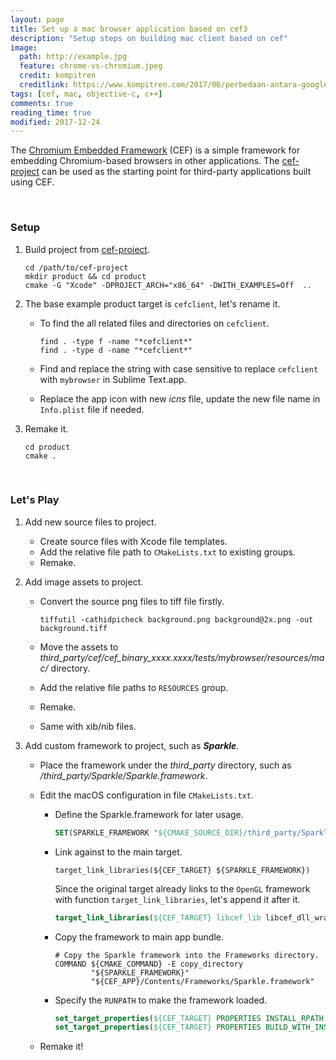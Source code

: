 ```yaml
---
layout: page
title: Set up a mac browser application based on cef3
description: "Setup steps on building mac client based on cef"
image:
  path: http://example.jpg
  feature: chrome-vs-chromium.jpeg
  credit: kompitren
  creditlink: https://www.kompitren.com/2017/06/perbedaan-antara-google-chrome-dan-chromium-browser/
tags: [cef, mac, objective-c, c++]
comments: true
reading_time: true
modified: 2017-12-24
---
```




The [Chromium Embedded Framework](https://bitbucket.org/chromiumembedded/cef/) (CEF) is a simple framework for embedding Chromium-based browsers in other applications. The [cef-project](https://bitbucket.org/chromiumembedded/cef-project) can be used as the starting point for third-party applications built using CEF.

&nbsp;

### Setup

1. Build project from [cef-project]((https://bitbucket.org/chromiumembedded/cef-project)).

   ```shell
   cd /path/to/cef-project
   mkdir product && cd product
   cmake -G "Xcode" -DPROJECT_ARCH="x86_64" -DWITH_EXAMPLES=Off  ..
   ```

2. The base example product target is `cefclient`, let's rename it.

   - To find the all related files and directories on `cefclient`.

     ```shell
     find . -type f -name "*cefclient*"
     find . -type d -name "*cefclient*"
     ```

   - Find and replace the string with case sensitive to replace `cefclient` with `mybrowser` in Sublime Text.app.

   - Replace the app icon with new *icns* file, update the new file name in `Info.plist` file if needed.

3. Remake it.

   ```shell
   cd product
   cmake .
   ```

&nbsp;

### Let's Play

1. Add new source files to project.

   - Create source files with Xcode file templates.
   - Add the relative file path to `CMakeLists.txt` to existing groups.
   - Remake.

2. Add image assets to project.

   - Convert the source png files to tiff file firstly.

     ```shell
     tiffutil -cathidpicheck background.png background@2x.png -out background.tiff
     ```

   - Move the assets to *third_party/cef/cef_binary_xxxx.xxxx/tests/mybrowser/resources/mac/* directory.

   - Add the relative file paths to `RESOURCES` group.

   - Remake.

   - Same with xib/nib files.

3. Add custom framework to project, such as ***Sparkle***.

   - Place the framework under the *third_party* directory, such as */third_party/Sparkle/Sparkle.framework*.

   - Edit the macOS configuration in file `CMakeLists.txt`.

     - Define the Sparkle.framework for later usage.

       ```cmake
       SET(SPARKLE_FRAMEWORK "${CMAKE_SOURCE_DIR}/third_party/Sparkle/Sparkle.framework")
       ```

     - Link against to the main target.

       ```make
       target_link_libraries(${CEF_TARGET} ${SPARKLE_FRAMEWORK})
       ```

       Since the original target already links to the `OpenGL` framework with function `target_link_libraries`, let's append it after it.

       ```cmake
       target_link_libraries(${CEF_TARGET} libcef_lib libcef_dll_wrapper ${CEF_STANDARD_LIBS} "-framework OpenGL" ${SPARKLE_FRAMEWORK})
       ```

     - Copy the framework to main app bundle.

       ```
       # Copy the Sparkle framework into the Frameworks directory.
       COMMAND ${CMAKE_COMMAND} -E copy_directory
               "${SPARKLE_FRAMEWORK}"
               "${CEF_APP}/Contents/Frameworks/Sparkle.framework"
       ```

     - Specify the `RUNPATH` to make the framework loaded.

       ```cmake
       set_target_properties(${CEF_TARGET} PROPERTIES INSTALL_RPATH "@executable_path/..;@loader_path/../Frameworks")
       set_target_properties(${CEF_TARGET} PROPERTIES BUILD_WITH_INSTALL_RPATH TRUE)
       ```

   - Remake it!